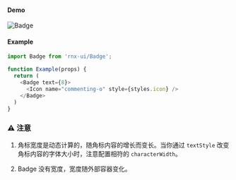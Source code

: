 
#### Demo

![Badge](https://github.com/wangkexinW/rnx-ui/blob/master/Badge/demo.png?raw=true)

#### Example

```JavaScript
import Badge from 'rnx-ui/Badge';

function Example(props) {
  return (
    <Badge text={8}>
      <Icon name="commenting-o" style={styles.icon} />
    </Badge>
  )
}
```
### ⚠️ 注意

1. 角标宽度是动态计算的，随角标内容的增长而变长。当你通过 `textStyle` 改变角标内容的字体大小时，注意配置相符的 `characterWidth`。

2. Badge 没有宽度，宽度随外部容器变化。


